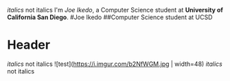 *italics* not italics 
I'm *Joe Ikedo*, a Computer Science student at **University of California San Diego**.
#Joe Ikedo
##Computer Science student at UCSD
# Header
*italics* not italics 
![test](https://i.imgur.com/b2NfWGM.jpg | width=48)
*italics* not italics 